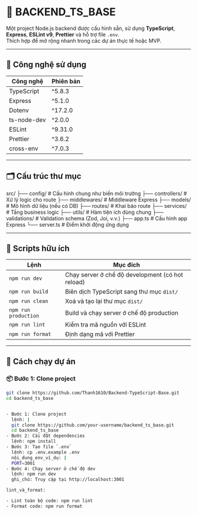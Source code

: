 # 🚀 BACKEND_TS_BASE

Một project Node.js backend được cấu hình sẵn, sử dụng **TypeScript**, **Express**, **ESLint v9**, **Prettier** và hỗ trợ file `.env`.  
Thích hợp để mở rộng nhanh trong các dự án thực tế hoặc MVP.

---

## 🧰 Công nghệ sử dụng

| Công nghệ   | Phiên bản |
| ----------- | --------- |
| TypeScript  | ^5.8.3    |
| Express     | ^5.1.0    |
| Dotenv      | ^17.2.0   |
| ts-node-dev | ^2.0.0    |
| ESLint      | ^9.31.0   |
| Prettier    | ^3.6.2    |
| cross-env   | ^7.0.3    |

---

## 🗂️ Cấu trúc thư mục

src/
├── config/ # Cấu hình chung như biến môi trường
├── controllers/ # Xử lý logic cho route
├── middlewares/ # Middleware Express
├── models/ # Mô hình dữ liệu (nếu có DB)
├── routes/ # Khai báo route
├── services/ # Tầng business logic
├── utils/ # Hàm tiện ích dùng chung
├── validations/ # Validation schema (Zod, Joi, v.v.)
├── app.ts # Cấu hình app Express
└── server.ts # Điểm khởi động ứng dụng

---

## 📜 Scripts hữu ích

| Lệnh                 | Mục đích                                         |
| -------------------- | ------------------------------------------------ |
| `npm run dev`        | Chạy server ở chế độ development (có hot reload) |
| `npm run build`      | Biên dịch TypeScript sang thư mục `dist/`        |
| `npm run clean`      | Xoá và tạo lại thư mục `dist/`                   |
| `npm run production` | Build và chạy server ở chế độ production         |
| `npm run lint`       | Kiểm tra mã nguồn với ESLint                     |
| `npm run format`     | Định dạng mã với Prettier                        |

---

## 🚀 Cách chạy dự án

### 📦 Bước 1: Clone project

```bash
git clone https://github.com/Thanh1610/Backend-TypeScript-Base.git
cd backend_ts_base


- Bước 1: Clone project
  lệnh: |
  git clone https://github.com/your-username/backend_ts_base.git
  cd backend_ts_base
- Bước 2: Cài đặt dependencies
  lệnh: npm install
- Bước 3: Tạo file `.env`
  lệnh: cp .env.example .env
  nội_dung_env_ví_dụ: |
  PORT=3001
- Bước 4: Chạy server ở chế độ dev
  lệnh: npm run dev
  ghi_chú: Truy cập tại http://localhost:3001

lint_và_format:

- Lint toàn bộ code: npm run lint
- Format code: npm run format
```
